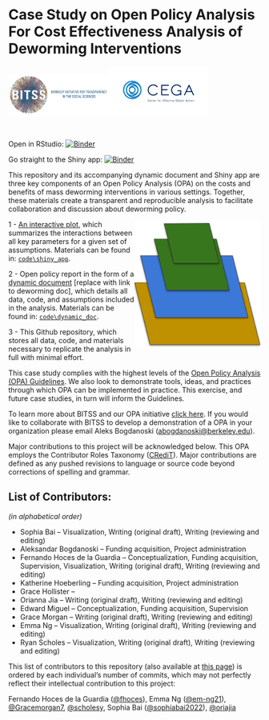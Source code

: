 
# Case Study on Open Policy Analysis For Cost Effectiveness Analysis of Deworming Interventions

<img width="200" src="./code/BITSS_logo_horizontal.png"><img width="200" src="./code/CEGA_logo.png">
<!--REPLACE WEALTH TAX LINKS WITH OPA LINKS  --> <br>

Open in RStudio:
[![Binder](http://mybinder.org/badge_logo.svg)](https://mybinder.org/v2/gh/BITSS/opa-wealthtax/master?urlpath=rstudio)

Go straight to the Shiny app:
[![Binder](http://mybinder.org/badge_logo.svg)](https://mybinder.org/v2/gh/BITSS/opa-wealthtax/master?urlpath=shiny/code/interactive_visualization/)

This repository and its accompanying dynamic document and Shiny app are
three key components of an Open Policy Analysis (OPA) on the costs and
benefits of mass deworming interventions in various settings. Together,
these materials create a transparent and reproducible analysis to
facilitate collaboration and discussion about deworming policy.

<img align="right" width="50%" src="./code/OPA_layers.png">

1 - [An interactive plot](http://wealthtaxsimulator.org/simulator_app/),
which summarizes the interactions between all key parameters for a given
set of assumptions. Materials can be found in:
[`code\shiny_app`](https://github.com/BITSS-OPA/opa-deworming/tree/master/code/shiny_app).

2 - Open policy report in the form of a [dynamic
document](http://wealthtaxsimulator.org/analysis/) \[replace with link
to deworming doc\], which details all data, code, and assumptions
included in the analysis. Materials can be found in:
[`code\dynamic_doc`](https://github.com/BITSS/opa-wealthtax/tree/master/code/dynamic_doc).

3 - This Github repository, which stores all data, code, and materials
necessary to replicate the analysis in full with minimal effort.

This case study complies with the highest levels of the [Open Policy
Analysis (OPA)
Guidelines](https://www.bitss.org/opa/community-standards/). We also
look to demonstrate tools, ideas, and practices through which OPA can be
implemented in practice. This exercise, and future case studies, in turn
will inform the Guidelines.

To learn more about BITSS and our OPA initiative [click
here](https://www.bitss.org/opa/). If you would like to collaborate with
BITSS to develop a demonstration of a OPA in your organization please
email Aleks Bogdanoski (<abogdanoski@berkeley.edu>).

Major contributions to this project will be acknowledged below. This OPA
employs the Contributor Roles Taxonomy
([CRediT](https://casrai.org/credit/)). Major contributions are defined
as any pushed revisions to language or source code beyond corrections of
spelling and grammar.

## List of Contributors:

*(in alphabetical order)*

  - Sophia Bai – Visualization, Writing (original draft), Writing
    (reviewing and editing)
  - Aleksandar Bogdanoski – Funding acquisition, Project administration
  - Fernando Hoces de la Guardia – Conceptualization, Funding
    acquisition, Supervision, Visualization, Writing (original draft),
    Writing (reviewing and editing)
  - Katherine Hoeberling – Funding acquisition, Project administration
  - Grace Hollister –
  - Orianna Jia – Writing (original draft), Writing (reviewing and
    editing)
  - Edward Miguel – Conceptualization, Funding acquisition, Supervision
  - Grace Morgan – Writing (original draft), Writing (reviewing and
    editing)
  - Emma Ng – Visualization, Writing (original draft), Writing
    (reviewing and editing)
  - Ryan Scholes – Visualization, Writing (original draft), Writing
    (reviewing and editing)

This list of contributors to this repository (also available at [this
page](https://github.com/BITSS-OPA/opa-deworming/graphs/contributors))
is ordered by each individual’s number of commits, which may not
perfectly reflect their intellectual contribution to this project:

Fernando Hoces de la Guardia ([@fhoces](https://github.com/fhoces)),
Emma Ng ([@em-ng21](https://github.com/em-ng21)),
[@Gracemorgan7](https://github.com/Gracemorgan7),
[@scholesy](https://github.com/scholesy), Sophia Bai
([@sophiabai2022](https://github.com/sophiabai2022)),
[@oriajia](https://github.com/oriajia)
